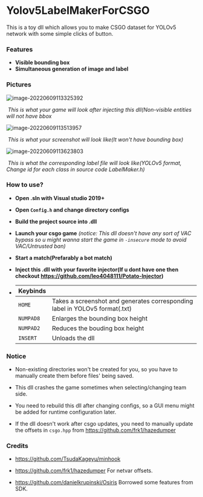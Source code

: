 # Yolov5LabelMakerForCSGO
This is a toy dll which allows you to make CSGO dataset for YOLOv5 network with some simple clicks of button.

### Features

+ **Visible bounding box**
+ **Simultaneous generation of image and label**

### Pictures

![image-20220609113325392](https://raw.githubusercontent.com/leo4048111/Yolov5LabelMakerForCSGO/main/Pictures/image-20220609113325392.png)

​										           *This is what your game will look after injecting this dll(Non-visible entities will not have bbox*

![image-20220609113513957](https://raw.githubusercontent.com/leo4048111/Yolov5LabelMakerForCSGO/main/Pictures/image-20220609113513956.png)

​                                                  *This is what your screenshot will look like(It won't have bounding box)*

![image-20220609113623803](https://raw.githubusercontent.com/leo4048111/Yolov5LabelMakerForCSGO/main/Pictures/image-20220609113623803.png)

​												*This is what the corresponding label file will look like(YOLOv5 format,  Change id for each class in source code LabelMaker.h)*

### How to use?

+ **Open .sln with Visual studio 2019+**
+ **Open `Config.h` and change directory configs**
+ **Build the project source into .dll**
+ **Launch your csgo game** *(notice: This dll doesn't have any sort of VAC bypass so u might wanna start the game in `-insecure` mode to avoid VAC/Untrusted ban)*
+ **Start a match(Prefarably a bot match)**

+ **Inject this .dll with your favorite injector(If u dont have one then checkout https://github.com/leo4048111/Potato-Injector)**

+ | Keybinds  |                                                              |
  | --------- | ------------------------------------------------------------ |
  | `HOME`    | Takes a screenshot and generates corresponding label in YOLOv5 format(.txt) |
  | `NUMPAD8` | Enlarges the bounding box height                             |
  | `NUMPAD2` | Reduces the bouding box height                               |
  | `INSERT`  | Unloads the dll                                              |

### Notice

+ Non-existing directories won't be created for you, so you have to manually create them before files' being saved.

+ This dll crashes the game sometimes when selecting/changing team side.

+ You need to rebuild this dll after changing configs, so a GUI menu might be added for runtime configuration later.
+ If the dll doesn't work after csgo updates, you need to manually update the offsets in  `csgo.hpp` from https://github.com/frk1/hazedumper


### Credits

+ https://github.com/TsudaKageyu/minhook 
+ https://github.com/frk1/hazedumper   For netvar offsets.

+ https://github.com/danielkrupinski/Osiris  Borrowed some features from SDK.
